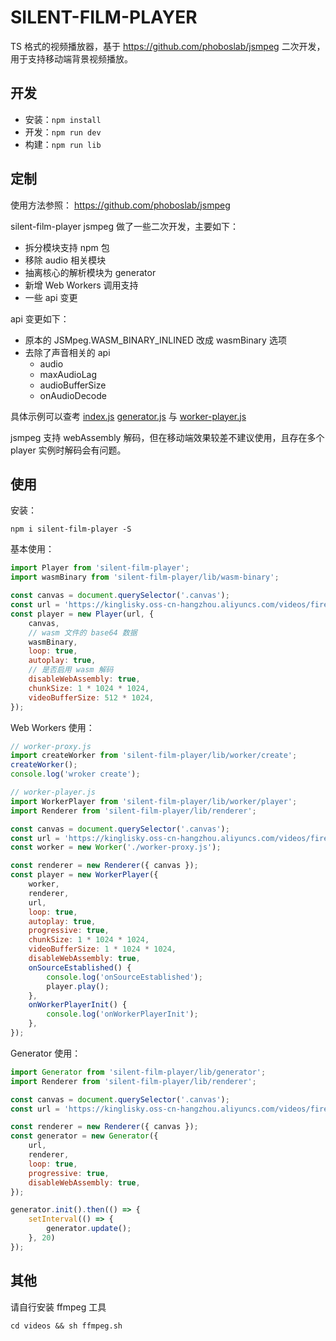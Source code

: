 # SILENT-FILM-PLAYER

TS 格式的视频播放器，基于 https://github.com/phoboslab/jsmpeg 二次开发，用于支持移动端背景视频播放。

## 开发

- 安装：`npm install`
- 开发：`npm run dev`
- 构建：`npm run lib`

## 定制

使用方法参照： https://github.com/phoboslab/jsmpeg 

silent-film-player jsmpeg 做了一些二次开发，主要如下：

- 拆分模块支持 npm 包
- 移除 audio 相关模块
- 抽离核心的解析模块为 generator
- 新增 Web Workers 调用支持
- 一些 api 变更

api 变更如下：
- 原本的 JSMpeg.WASM_BINARY_INLINED 改成 wasmBinary 选项
- 去除了声音相关的 api
  - audio
  - maxAudioLag
  - audioBufferSize
  - onAudioDecode

具体示例可以查考 [index.js](./index.js) [generator.js](./generator.js) 与 [worker-player.js](./worker-player.js)

jsmpeg 支持 webAssembly 解码，但在移动端效果较差不建议使用，且存在多个 player 实例时解码会有问题。

## 使用

安装：

```shell
npm i silent-film-player -S
```

基本使用：
```javascript
import Player from 'silent-film-player';
import wasmBinary from 'silent-film-player/lib/wasm-binary';

const canvas = document.querySelector('.canvas');
const url = 'https://kinglisky.oss-cn-hangzhou.aliyuncs.com/videos/fireworks.ts';
const player = new Player(url, {
    canvas,
    // wasm 文件的 base64 数据 
    wasmBinary,
    loop: true,
    autoplay: true,
    // 是否启用 wasm 解码
    disableWebAssembly: true, 
    chunkSize: 1 * 1024 * 1024,
    videoBufferSize: 512 * 1024,
});
```
Web Workers 使用：
```javascript
// worker-proxy.js
import createWorker from 'silent-film-player/lib/worker/create';
createWorker();
console.log('wroker create');

// worker-player.js
import WorkerPlayer from 'silent-film-player/lib/worker/player';
import Renderer from 'silent-film-player/lib/renderer';

const canvas = document.querySelector('.canvas');
const url = 'https://kinglisky.oss-cn-hangzhou.aliyuncs.com/videos/fireworks.ts';
const worker = new Worker('./worker-proxy.js');

const renderer = new Renderer({ canvas });
const player = new WorkerPlayer({
    worker,
    renderer,
    url,
    loop: true,
    autoplay: true,
    progressive: true,
    chunkSize: 1 * 1024 * 1024,
    videoBufferSize: 1 * 1024 * 1024,
    disableWebAssembly: true,
    onSourceEstablished() {
        console.log('onSourceEstablished');
        player.play();
    },
    onWorkerPlayerInit() {
        console.log('onWorkerPlayerInit');
    },
});
```

Generator 使用：
```javascript
import Generator from 'silent-film-player/lib/generator';
import Renderer from 'silent-film-player/lib/renderer';

const canvas = document.querySelector('.canvas');
const url = 'https://kinglisky.oss-cn-hangzhou.aliyuncs.com/videos/fireworks.ts';

const renderer = new Renderer({ canvas });
const generator = new Generator({
    url,
    renderer,
    loop: true,
    progressive: true,
    disableWebAssembly: true,
});

generator.init().then(() => {
    setInterval(() => {
        generator.update();
    }, 20)
});
```

## 其他

请自行安装 ffmpeg 工具
```
cd videos && sh ffmpeg.sh
```
